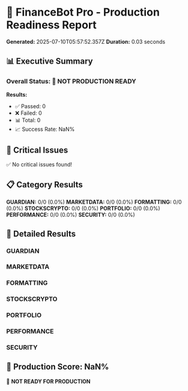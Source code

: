 
# 🚀 FinanceBot Pro - Production Readiness Report

**Generated:** 2025-07-10T05:57:52.357Z
**Duration:** 0.03 seconds

## 📊 Executive Summary

### Overall Status: 🔴 NOT PRODUCTION READY

**Results:**
- ✅ Passed: 0
- ❌ Failed: 0  
- 📊 Total: 0
- 📈 Success Rate: NaN%

## 🚨 Critical Issues
✅ No critical issues found!

## 📋 Category Results
**GUARDIAN:** 0/0 (0.0%)
**MARKETDATA:** 0/0 (0.0%)
**FORMATTING:** 0/0 (0.0%)
**STOCKSCRYPTO:** 0/0 (0.0%)
**PORTFOLIO:** 0/0 (0.0%)
**PERFORMANCE:** 0/0 (0.0%)
**SECURITY:** 0/0 (0.0%)

## 🎯 Detailed Results

### GUARDIAN

### MARKETDATA

### FORMATTING

### STOCKSCRYPTO

### PORTFOLIO

### PERFORMANCE

### SECURITY


## 🎉 Production Score: NaN%

🛑 **NOT READY FOR PRODUCTION**
        